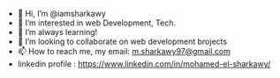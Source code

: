 - 👋 Hi, I’m @iamsharkawy
- 👀 I’m interested in web Development, Tech.
- 🌱 I’m always learning! 
- 💞️ I’m looking to collaborate on web development brojects
- 📫 How to reach me, my email: m.sharkawy97@gmail.com
- linkedin profile : https://www.linkedin.com/in/mohamed-el-sharkawy/

<!---
iamsharkawy/iamsharkawy is a ✨ special ✨ repository because its `README.md` (this file) appears on your GitHub profile.
You can click the Preview link to take a look at your changes.
--->
